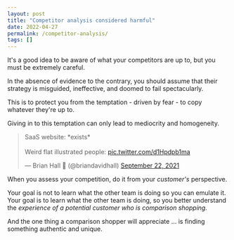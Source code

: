 ```yaml
---
layout: post
title: "Competitor analysis considered harmful"
date: 2022-04-27
permalink: /competitor-analysis/
tags: []
---
```


It's a good idea to be aware of what your competitors are up to, but you must be extremely careful.

In the absence of evidence to the contrary, you should assume that their strategy is misguided, ineffective, and doomed to fail spectacularly.

This is to protect you from the temptation - driven by fear - to copy whatever they're up to.

Giving in to this temptation can only lead to mediocrity and homogeneity. 

<blockquote class="twitter-tweet"><p lang="en" dir="ltr">SaaS website: *exists*<br><br>Weird flat illustrated people: <a href="https://t.co/d1Hpdpb1ma">pic.twitter.com/d1Hpdpb1ma</a></p>&mdash; Brian Hall 🍅 (@briandavidhall) <a href="https://twitter.com/briandavidhall/status/1440697651226238981?ref_src=twsrc%5Etfw">September 22, 2021</a></blockquote> <script async src="https://platform.twitter.com/widgets.js" charset="utf-8"></script>

When you assess your competition, do it from your _customer's_ perspective. 

Your goal is not to learn what the other team is doing so you can emulate it. Your goal is to learn what the other team is doing, so you better understand the _experience of a potential customer who is comparison shopping._

And the one thing a comparison shopper will appreciate ... is finding something authentic and unique.
